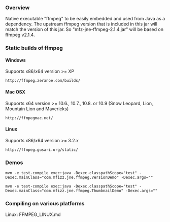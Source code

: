 ### Overview

Native executable "ffmpeg" to be easily embedded and used from Java as a dependency.
The upstream ffmpeg version that is included in this jar will match the version
of this jar. So "mfz-jne-ffmpeg-2.1.4.jar" will be based on ffmpeg v2.1.4.

### Static builds of ffmpeg

#### Windows

Supports x86/x64 version >= XP

    http://ffmpeg.zeranoe.com/builds/

#### Mac OSX

Supports x64 version >= 10.6., 10.7., 10.8. or 10.9 (Snow Leopard, Lion, Mountain Lion and Mavericks)

    http://ffmpegmac.net/

#### Linux

Supports x86/x64 version >= 3.2.x

    http://ffmpeg.gusari.org/static/

### Demos

    mvn -e test-compile exec:java -Dexec.classpathScope="test" -Dexec.mainClass="com.mfizz.jne.ffmpeg.VersionDemo" -Dexec.args=""

    mvn -e test-compile exec:java -Dexec.classpathScope="test" -Dexec.mainClass="com.mfizz.jne.ffmpeg.ThumbnailDemo" -Dexec.args=""

### Compiling on various platforms

Linux: FFMPEG_LINUX.md